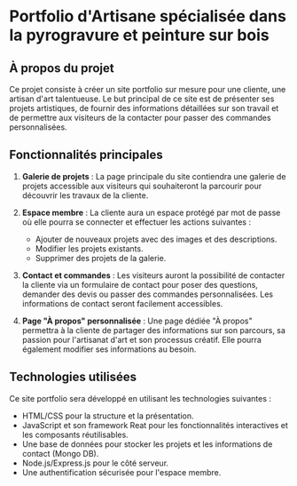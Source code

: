 # Portfolio d'Artisane spécialisée dans la pyrogravure et peinture sur bois

## À propos du projet

Ce projet consiste à créer un site portfolio sur mesure pour une cliente, une artisan d'art talentueuse. 
Le but principal de ce site est de présenter ses projets artistiques, de fournir des informations détaillées sur son travail et de permettre aux visiteurs de la contacter pour passer des commandes personnalisées.

## Fonctionnalités principales

1. **Galerie de projets** : La page principale du site contiendra une galerie de projets accessible aux visiteurs qui souhaiteront la parcourir pour découvrir les travaux de la cliente.

3. **Espace membre** : La cliente aura un espace protégé par mot de passe où elle pourra se connecter et effectuer les actions suivantes :
   - Ajouter de nouveaux projets avec des images et des descriptions.
   - Modifier les projets existants.
   - Supprimer des projets de la galerie.

4. **Contact et commandes** : Les visiteurs auront la possibilité de contacter la cliente via un formulaire de contact pour poser des questions, demander des devis ou passer des commandes personnalisées. Les informations de contact seront facilement accessibles.

5. **Page "À propos" personnalisée** : Une page dédiée "À propos" permettra à la cliente de partager des informations sur son parcours, sa passion pour l'artisanat d'art et son processus créatif. Elle pourra également modifier ses informations au besoin.

## Technologies utilisées

Ce site portfolio sera développé en utilisant les technologies suivantes :
- HTML/CSS pour la structure et la présentation.
- JavaScript et son framework Reat pour les fonctionnalités interactives et les composants réutilisables.
- Une base de données pour stocker les projets et les informations de contact (Mongo DB).
- Node.js/Express.js pour le côté serveur.
- Une authentification sécurisée pour l'espace membre.

